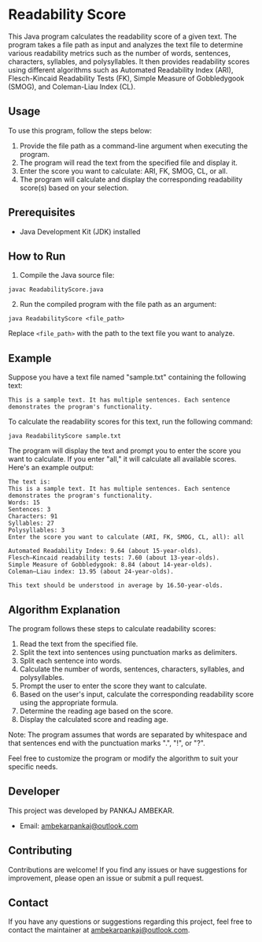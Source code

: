 # Readability Score

This Java program calculates the readability score of a given text. The program takes a file path as input and analyzes the text file to determine various readability metrics such as the number of words, sentences, characters, syllables, and polysyllables. It then provides readability scores using different algorithms such as Automated Readability Index (ARI), Flesch-Kincaid Readability Tests (FK), Simple Measure of Gobbledygook (SMOG), and Coleman-Liau Index (CL).

## Usage

To use this program, follow the steps below:

1. Provide the file path as a command-line argument when executing the program.
2. The program will read the text from the specified file and display it.
3. Enter the score you want to calculate: ARI, FK, SMOG, CL, or all.
4. The program will calculate and display the corresponding readability score(s) based on your selection.

## Prerequisites

- Java Development Kit (JDK) installed

## How to Run

1. Compile the Java source file:

```shell
javac ReadabilityScore.java
```

2. Run the compiled program with the file path as an argument:

```shell
java ReadabilityScore <file_path>
```

Replace `<file_path>` with the path to the text file you want to analyze.

## Example

Suppose you have a text file named "sample.txt" containing the following text:

```
This is a sample text. It has multiple sentences. Each sentence demonstrates the program's functionality.
```

To calculate the readability scores for this text, run the following command:

```shell
java ReadabilityScore sample.txt
```

The program will display the text and prompt you to enter the score you want to calculate. If you enter "all," it will calculate all available scores. Here's an example output:

```
The text is:
This is a sample text. It has multiple sentences. Each sentence demonstrates the program's functionality.
Words: 15
Sentences: 3
Characters: 91
Syllables: 27
Polysyllables: 3
Enter the score you want to calculate (ARI, FK, SMOG, CL, all): all

Automated Readability Index: 9.64 (about 15-year-olds).
Flesch–Kincaid readability tests: 7.60 (about 13-year-olds).
Simple Measure of Gobbledygook: 8.84 (about 14-year-olds).
Coleman–Liau index: 13.95 (about 24-year-olds).

This text should be understood in average by 16.50-year-olds.
```

## Algorithm Explanation

The program follows these steps to calculate readability scores:

1. Read the text from the specified file.
2. Split the text into sentences using punctuation marks as delimiters.
3. Split each sentence into words.
4. Calculate the number of words, sentences, characters, syllables, and polysyllables.
5. Prompt the user to enter the score they want to calculate.
6. Based on the user's input, calculate the corresponding readability score using the appropriate formula.
7. Determine the reading age based on the score.
8. Display the calculated score and reading age.

Note: The program assumes that words are separated by whitespace and that sentences end with the punctuation marks ".", "!", or "?".

Feel free to customize the program or modify the algorithm to suit your specific needs.

## Developer
This project was developed by PANKAJ AMBEKAR.

- Email: ambekarpankaj@outlook.com

## Contributing
Contributions are welcome! If you find any issues or have suggestions for improvement, please open an issue or submit a pull request.

## Contact
If you have any questions or suggestions regarding this project, feel free to contact the maintainer at ambekarpankaj@outlook.com.
